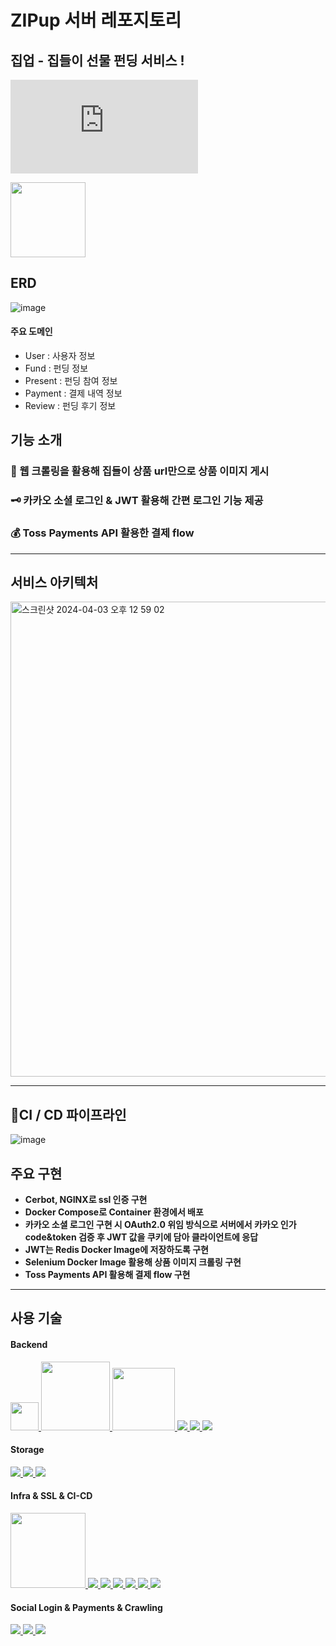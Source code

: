 # ZIPup 서버 레포지토리
## 집업 - 집들이 선물 펀딩 서비스 !
[![](http://img.shields.io/badge/-서비스소개서-gray?style=flat-square&logo=notion&link=https://file.notion.so/f/f/18b15060-3725-484f-806b-77744900d59c/a4d837c6-20f1-4fc4-b81e-33e0cb714b66/Zipup_%EC%84%9C%EB%B9%84%EC%8A%A4%EC%86%8C%EA%B0%9C%EC%84%9C_%ED%8F%AC%ED%85%90%EC%A0%A4%EB%A6%AC.pdf?id=37921faa-8c60-485f-b070-58369be92683&table=block&spaceId=18b15060-3725-484f-806b-77744900d59c&expirationTimestamp=1712210400000&signature=mhjcurHk1GeROZ-9XEDjYZt2UDZJQhy5bEuI1HC1jR8&downloadName=Zipup_%EC%84%9C%EB%B9%84%EC%8A%A4%EC%86%8C%EA%B0%9C%EC%84%9C_%ED%8F%AC%ED%85%90%EC%A0%A4%EB%A6%AC.pdf)](https://file.notion.so/f/f/1ca94a2b-50ab-4fed-aa6e-9f77386b2d89/a4d837c6-20f1-4fc4-b81e-33e0cb714b66/Zipup_%EC%84%9C%EB%B9%84%EC%8A%A4%EC%86%8C%EA%B0%9C%EC%84%9C_%ED%8F%AC%ED%85%90%EC%A0%A4%EB%A6%AC.pdf?id=8238745d-636c-4adf-9bd8-03772127b4d5&table=block&spaceId=1ca94a2b-50ab-4fed-aa6e-9f77386b2d89&expirationTimestamp=1715212800000&signature=PGRS3J1GnLiDTTX62F9SwPR35WtoCDfKWZuY2fFVEAE)

<a href="http://api.zip-up.kro.kr/swagger-ui/index.html#" style="display: inline">
    <img src="https://img.shields.io/badge/Swagger API-009639?style=flat-square&logo=Swagger&logoColor=" width="120px" />
</a>

## ERD
![image](https://github.com/zip-up/zipup-backend/assets/104782275/2c03765d-9d25-4cc9-8982-5c769255d26d)

#### 주요 도메인
- User : 사용자 정보
- Fund : 펀딩 정보
- Present : 펀딩 참여 정보
- Payment : 결제 내역 정보
- Review : 펀딩 후기 정보

## 기능 소개
### 🎁 웹 크롤링을 활용해 집들이 상품 url만으로 상품 이미지 게시
### 🗝️ 카카오 소셜 로그인 & JWT 활용해 간편 로그인 기능 제공
### 💰 Toss Payments API 활용한 결제 flow

---
## 서비스 아키텍처
<img width="760" alt="스크린샷 2024-04-03 오후 12 59 02" src="https://github.com/zip-up/zipup-backend/assets/104782275/c0e3986e-36c3-4e5b-a268-b2bd989290b4">

----
## CI / CD 파이프라인
![image](https://github.com/zip-up/zipup-backend/assets/104782275/3229304c-6aa1-427d-b5ca-1b3bc8953b5f)

## 주요 구현
- **Cerbot, NGINX로 ssl 인증 구현**
- **Docker Compose로 Container 환경에서 배포**
- **카카오 소셜 로그인 구현 시 OAuth2.0 위임 방식으로 서버에서 카카오 인가 code&token 검증 후 JWT 값을 쿠키에 담아 클라이언트에 응답**
- **JWT는 Redis Docker Image에 저장하도록 구현**
- **Selenium Docker Image 활용해 상품 이미지 크롤링 구현**
- **Toss Payments API 활용해 결제 flow 구현**

---
## 사용 기술
#### Backend
<a href="https://github.com/topics/java" style="display: inline">
    <img src="https://img.shields.io/badge/jdk_11-white" width="45px" />
</a>
<a href="https://github.com/spring-projects" style="display: inline">
    <img src="https://img.shields.io/badge/Spring Boot 2.7-6DB33F?style=flat-square&logo=Spring Boot&logoColor=white" width="110px" />
</a>
<a href="https://github.com/gradle" style="display: inline">
    <img src="https://img.shields.io/badge/Gradle 8.6.x-02303A?logo=gradle" width="100px" />
</a>
<a href="https://github.com/spring-projects/spring-data-jpa" style="display: inline">
    <img src="https://img.shields.io/badge/Spring Data JPA-6DB33F?style=flat-square&logo=JPA&logoColor=white" />
</a>
<a href="" style="display: inline">
    <img src="https://img.shields.io/badge/JUnit5-25A162?logo=junit5&logoColor=white" />
</a>
<a href="https://github.com/spring-projects/spring-security" style="display: inline">
    <img src="https://img.shields.io/badge/Spring Security-6DB33F?style=flat-square&logo=Spring Security&logoColor=white" />
</a>

#### Storage
<a href="https://github.com/mariadb" style="display: inline">
    <img src="https://img.shields.io/badge/MariaDB-003545?style=flat-square&logo=MariaDB&logoColor=white" />
</a>
<a href="https://github.com/hibernate" style="display: inline">
    <img src="https://img.shields.io/badge/hibernate-59666C?logo=hibernate"  />
</a>
<a href="https://github.com/redis" style="display: inline">
    <img src="https://img.shields.io/badge/redis-DC382D?style=flat-square&logo=redis&logoColor=white" />
</a>

#### Infra & SSL & CI-CD
<a href="https://github.com/NaverCloudPlatform" style="display: inline">
    <img src="https://img.shields.io/badge/Rocky Linux 8.8  -03C75A?style=flat-square&logo=rocky linux&logoColor=white" width="120px" />
</a>
<a href="https://github.com/NaverCloudPlatform" style="display: inline">
    <img src="https://img.shields.io/badge/Cloud DB for MySQL-03C75A?style=flat-square&logo=naver&logoColor=white" />
</a>
<a href="https://github.com/nginx" style="display: inline">
    <img src="https://img.shields.io/badge/NGINX-009639?style=flat-square&logo=Nginx&logoColor=white" />
</a>
<a href="https://github.com/letsencrypt" style="display: inline">
    <img src="https://img.shields.io/badge/Let's Encrypt-0E0F37?style=flat-square&logo=let's encrypt&logoColor=white" />
</a>
<a href="https://docs.github.com/ko/actions" style="display: inline">
    <img src="https://img.shields.io/badge/Github Actions-2088FF?style=flat-square&logo=Github Actions&logoColor=white" />
</a>
<a href="https://github.com/docker" style="display: inline">
    <img src="https://img.shields.io/badge/Docker-2088FF?style=flat-square&logo=Docker&logoColor=white" />
</a>
<a href="https://github.com/docker" style="display: inline">
    <img src="https://img.shields.io/badge/Docker Compose-2088FF?style=flat-square&logo=Docker-compose&logoColor=white" />
</a>

#### Social Login & Payments & Crawling
<a href="https://github.com/kakao" style="display: inline">
    <img src="https://img.shields.io/badge/Kakao API-FFCD00?style=flat-square&logo=Kakao&logoColor=white" />
</a>
<a href="https://github.com/naver" style="display: inline">
    <img src="https://img.shields.io/badge/Toss Payments API-2088FF?style=flat-square&logoColor=white" />
</a>
<a href="https://github.com/google" style="display: inline">
    <img src="https://img.shields.io/badge/Selenium-009639?style=flat-square&logo=Selenium&logoColor=white" />
</a>
